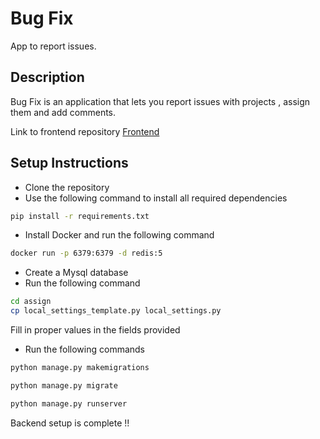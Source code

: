 # Bug Fix 

App to report issues.

## Description

Bug Fix is an application that lets you report issues with projects , assign them and add comments.

Link to frontend repository [Frontend](https://github.com/Prernaswarna/DjangoRestFrontend)

## Setup Instructions

* Clone the repository
* Use the following command to install all required dependencies
```bash
pip install -r requirements.txt
```
* Install Docker and run the following command
```bash
docker run -p 6379:6379 -d redis:5
```
* Create a Mysql database
* Run the following command
```bash 
cd assign
cp local_settings_template.py local_settings.py
```
Fill in proper values in the fields provided
* Run the following commands 
```bash
python manage.py makemigrations
```
```bash
python manage.py migrate
```
```bash
python manage.py runserver
```

Backend setup is complete !!
